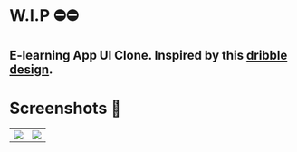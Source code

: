 # W.I.P ⛔⛔

## E-learning App UI Clone. Inspired by this [dribble design](https://www.behance.net/gallery/126270165/E-learning-App).

# Screenshots 🥳

<table>
  <tr>
    <td>
      <img src="https://github.com/acromondx/Flutter-UI-Clones/blob/main/elearning_ui/screenshots/home.png?raw=true" />
    </td>
    <td>
      <img src="https://github.com/acromondx/Flutter-UI-Clones/blob/main/elearning_ui/screenshots/course-detail.png?raw=true" />
    </td>
  </tr>

</table>
